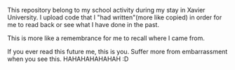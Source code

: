 This repository belong to my school activity during my stay in Xavier University. 
I upload code that I "had written"(more like copied) in order for me to read back or see what I have done in the past. 

This is more like a remembrance for me to recall where I came from.

If you ever read this future me, this is you. 
Suffer more from embarrassment when you see this.
HAHAHAHAHAHAH :D
